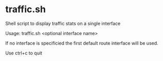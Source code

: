 # traffic.sh
Shell script to display traffic stats on a single interface

Usage: traffic.sh \<optional interface name\>

If no interface is specificied the first default route interface will be used.
  
Use ctrl+c to quit
